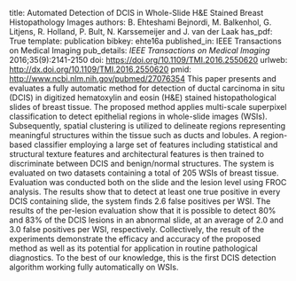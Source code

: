 title: Automated Detection of DCIS in Whole-Slide H&E Stained Breast Histopathology Images
authors: B. Ehteshami Bejnordi, M. Balkenhol, G. Litjens, R. Holland, P. Bult, N. Karssemeijer and J. van der Laak
has_pdf: True
template: publication
bibkey: ehte16a
published_in: IEEE Transactions on Medical Imaging
pub_details: <i>IEEE Transactions on Medical Imaging</i> 2016;35(9):2141-2150
doi: https://doi.org/10.1109/TMI.2016.2550620
urlweb: http://dx.doi.org/10.1109/TMI.2016.2550620
pmid: http://www.ncbi.nlm.nih.gov/pubmed/27076354
This paper presents and evaluates a fully automatic method for detection of ductal carcinoma in situ (DCIS) in digitized hematoxylin and eosin (H&E) stained histopathological slides of breast tissue. The proposed method applies multi-scale superpixel classification to detect epithelial regions in whole-slide images (WSIs). Subsequently, spatial clustering is utilized to delineate regions representing meaningful structures within the tissue such as ducts and lobules. A region-based classifier employing a large set of features including statistical and structural texture features and architectural features is then trained to discriminate between DCIS and benign/normal structures. The system is evaluated on two datasets containing a total of 205 WSIs of breast tissue. Evaluation was conducted both on the slide and the lesion level using FROC analysis. The results show that to detect at least one true positive in every DCIS containing slide, the system finds 2.6 false positives per WSI. The results of the per-lesion evaluation show that it is possible to detect 80% and 83% of the DCIS lesions in an abnormal slide, at an average of 2.0 and 3.0 false positives per WSI, respectively. Collectively, the result of the experiments demonstrate the efficacy and accuracy of the proposed method as well as its potential for application in routine pathological diagnostics. To the best of our knowledge, this is the first DCIS detection algorithm working fully automatically on WSIs.

